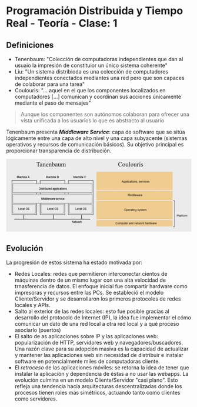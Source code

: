 # Programación Distribuida y Tiempo Real - Teoría - Clase: 1 

## Definiciones 
- Tenenbaum: "Colección de computadoras independientes que dan al usuaio la impresión de constituior un único sistema coherente"
- Liu: "Un sistema distribioda es una colección de computadores independientes conectados mediantes una red pero que son capaces de colaborar para una tarea" 
- Coulouris: "... aquel en el que los componentes localizados en computadores [...] comunican y coordinan sus acciones únicamente mediante el paso de mensajes"

> Aunque los componentes son autónomos colaboran para ofrecer una vista unificada a los usuarios lo que es abstracto al usuario

Tenenbaum presenta _**Middleware Service**_: capa de software que se sitúa lógicamente entre una capa de alto nivel y una capa subyacente (sistemas operativos y recursos de comunicación básicos). Su objetivo principal es proporcionar transparencia de distribución. 

![alt text](image.png)

## Evolución 
La progresión de estos sistema ha estado motivada por:
- Redes Locales: redes que permitieron interconectar cientos de máquinas dentro de un mismo lugar con una alta velocidad de trnasferencia de datos. El enfoque inicial fue compartir hardware como impresoras y recursos entre las PCs. Se estableció el modelo Cliente/Servidor y se desarrollaron los primeros protocoles de redes locales y APIs. 
- Salto al exterior de las redes locales: esto fue posible gracias al desarrollo del protocolo de Internet (IP), la idea fue implementar el cómo comunicar un dato de una red local a otra red local y a qué proceso asociarlo (puertos) 
- El salto de as aplicaciones sobre IP y las aplicaciones web: popularización de HTTP, servidores web y navegadores/buscadores. Una razón clave para su adopción masiva es la capacidad de actualizar y mantener las aplicaciones web sin necesidad de distribuir e instalar software en potencialmente miles de computadoras cliente.
- El _retroceso_ de las aplicaciones móviles: se retorna la idea de tener que instalar la aplicación y dependencia de éstas a no usar las webapps. La evolución culmina en un modelo Cliente/Servidor "casi plano". Esto refleja una tendencia hacia arquitecturas descentralizadas donde los procesos tienen roles más simétricos, actuando tanto como clientes como servidores.


